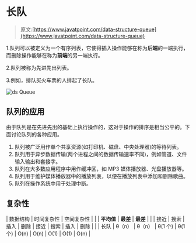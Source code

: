 # 长队

> 原文:[https://www.javatpoint.com/data-structure-queue](https://www.javatpoint.com/data-structure-queue)

1.队列可以被定义为一个有序列表，它使得插入操作能够在称为**后端**的一端执行，而删除操作能够在称为**前端**的另一端执行。

2.队列被称为先进先出列表。

3.例如，排队买火车票的人排起了长队。

![ds Queue](../Images/a02d5ba4fcb5fc245bc036ea1eb33d0a.png)

## 队列的应用

由于队列是在先进先出的基础上执行操作的，这对于操作的排序是相当公平的。下面讨论队列的各种应用。

1.  队列被广泛用作单个共享资源(如打印机、磁盘、中央处理器)的等待列表。
2.  队列用于异步数据传输(两个进程之间的数据传输速率不同)，例如管道、文件输入输出和套接字。
3.  队列在大多数应用程序中用作缓冲区，如 MP3 媒体播放器、光盘播放器等。
4.  队列用于维护媒体播放器中的播放列表，以便在播放列表中添加和删除歌曲。
5.  队列在操作系统中用于处理中断。

## 复杂性

| 数据结构 | 时间复杂性 | 空间复杂性 |
|  | **平均值** | **最差** | **最差** |
|  | 接近 | 搜索 | 插入 | 删除 | 接近 | 搜索 | 插入 | 删除 |  |
| 长队 | θ（n） | θ（n） | θ(1 个) | θ(1 个) | O(n) | O(n) | O(1) | O(1) | O(n) |